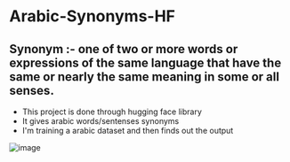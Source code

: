 # Arabic-Synonyms-HF

<h2> Synonym :- one of two or more words or expressions of the same language that have the same or nearly the same meaning in some or all senses. </h2>

* This project is done through hugging face library<br>
* It gives arabic words/sentenses synonyms<br>
* I'm training a arabic dataset and then finds out the output<br>

![image](https://user-images.githubusercontent.com/48207530/129199465-fb9c7cda-3a81-4b6a-b28d-d565e6f81a82.png)

